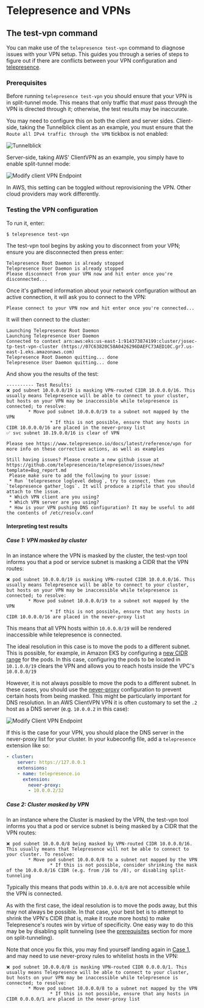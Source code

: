 <!-- TODO: We should figure out a way to make this site-wide without affecting the release notes page -->
<div class="container">

# Telepresence and VPNs

## The test-vpn command

You can make use of the `telepresence test-vpn` command to diagnose issues
with your VPN setup.
This guides you through a series of steps to figure out if there are
conflicts between your VPN configuration and [telepresence](/products/telepresence/).

### Prerequisites

Before running `telepresence test-vpn` you should ensure that your VPN is
in split-tunnel mode.
This means that only traffic that _must_ pass through the VPN is directed
through it; otherwise, the test results may be inaccurate.

You may need to configure this on both the client and server sides.
Client-side, taking the Tunnelblick client as an example, you must ensure that
the `Route all IPv4 traffic through the VPN` tickbox is not enabled:

<img src="../../images/tunnelblick.png" alt="Tunnelblick" />

Server-side, taking AWS' ClientVPN as an example, you simply have to enable
split-tunnel mode:

<img src="../../images/split-tunnel.png" alt="Modify client VPN Endpoint" />

In AWS, this setting can be toggled without reprovisioning the VPN. Other cloud providers may work differently.

### Testing the VPN configuration

To run it, enter:

```console
$ telepresence test-vpn
```

The test-vpn tool begins by asking you to disconnect from your VPN; ensure you are disconnected then
press enter:

```
Telepresence Root Daemon is already stopped
Telepresence User Daemon is already stopped
Please disconnect from your VPN now and hit enter once you're disconnected...
```

Once it's gathered information about your network configuration without an active connection,
it will ask you to connect to the VPN:

```
Please connect to your VPN now and hit enter once you're connected...
```

It will then connect to the cluster:


```
Launching Telepresence Root Daemon
Launching Telepresence User Daemon
Connected to context arn:aws:eks:us-east-1:914373874199:cluster/josec-tp-test-vpn-cluster (https://07C63820C58A0426296DAEFC73AED10C.gr7.us-east-1.eks.amazonaws.com)
Telepresence Root Daemon quitting... done
Telepresence User Daemon quitting... done
```

And show you the results of the test:

```
---------- Test Results:
❌ pod subnet 10.0.0.0/19 is masking VPN-routed CIDR 10.0.0.0/16. This usually means Telepresence will be able to connect to your cluster, but hosts on your VPN may be inaccessible while telepresence is connected; to resolve:
        * Move pod subnet 10.0.0.0/19 to a subnet not mapped by the VPN
                * If this is not possible, ensure that any hosts in CIDR 10.0.0.0/16 are placed in the never-proxy list
✅ svc subnet 10.19.0.0/16 is clear of VPN

Please see https://www.telepresence.io/docs/latest/reference/vpn for more info on these corrective actions, as well as examples

Still having issues? Please create a new github issue at https://github.com/telepresenceio/telepresence/issues/new?template=Bug_report.md
 Please make sure to add the following to your issue:
 * Run `telepresence loglevel debug`, try to connect, then run `telepresence gather_logs`. It will produce a zipfile that you should attach to the issue.
 * Which VPN client are you using?
 * Which VPN server are you using?
 * How is your VPN pushing DNS configuration? It may be useful to add the contents of /etc/resolv.conf
```

#### Interpreting test results

##### Case 1: VPN masked by cluster

In an instance where the VPN is masked by the cluster, the test-vpn tool informs you that a pod or service subnet is masking a CIDR that the VPN
routes:

```
❌ pod subnet 10.0.0.0/19 is masking VPN-routed CIDR 10.0.0.0/16. This usually means Telepresence will be able to connect to your cluster, but hosts on your VPN may be inaccessible while telepresence is connected; to resolve:
        * Move pod subnet 10.0.0.0/19 to a subnet not mapped by the VPN
                * If this is not possible, ensure that any hosts in CIDR 10.0.0.0/16 are placed in the never-proxy list
```

This means that all VPN hosts within `10.0.0.0/19` will be rendered inaccessible while
telepresence is connected.

The ideal resolution in this case is to move the pods to a different subnet. This is possible,
for example, in Amazon EKS by configuring a [new CIDR range](https://aws.amazon.com/premiumsupport/knowledge-center/eks-multiple-cidr-ranges/) for the pods.
In this case, configuring the pods to be located in `10.1.0.0/19` clears the VPN and allows you
to reach hosts inside the VPC's `10.0.0.0/19`

However, it is not always possible to move the pods to a different subnet.
In these cases, you should use the [never-proxy](../config#neverproxy) configuration to prevent certain
hosts from being masked.
This might be particularly important for DNS resolution. In an AWS ClientVPN VPN it is often
customary to set the `.2` host as a DNS server (e.g. `10.0.0.2` in this case):

<img src="../../images/vpn-dns.png" alt="Modify Client VPN Endpoint" />

If this is the case for your VPN, you should place the DNS server in the never-proxy list for your
cluster. In your kubeconfig file, add a `telepresence` extension like so:

```yaml
- cluster:
    server: https://127.0.0.1
    extensions:
    - name: telepresence.io
      extension:
        never-proxy:
        - 10.0.0.2/32
```

##### Case 2: Cluster masked by VPN

In an instance where the Cluster is masked by the VPN, the test-vpn tool informs you that a pod or service subnet is being masked by a CIDR
that the VPN routes:

```
❌ pod subnet 10.0.0.0/8 being masked by VPN-routed CIDR 10.0.0.0/16. This usually means that Telepresence will not be able to connect to your cluster. To resolve:
        * Move pod subnet 10.0.0.0/8 to a subnet not mapped by the VPN
                * If this is not possible, consider shrinking the mask of the 10.0.0.0/16 CIDR (e.g. from /16 to /8), or disabling split-tunneling
```

Typically this means that pods within `10.0.0.0/8` are not accessible while the VPN is
connected.

As with the first case, the ideal resolution is to move the pods away, but this may not always
be possible. In that case, your best bet is to attempt to shrink the VPN's CIDR
(that is, make it route more hosts) to make Telepresence's routes win by virtue of specificity.
One easy way to do this may be by disabling split tunneling (see the [prerequisites](#prerequisites)
section for more on split-tunneling).

Note that once you fix this, you may find yourself landing again in [Case 1](#case-1-vpn-masked-by-cluster), and may need
to use never-proxy rules to whitelist hosts in the VPN:

```
❌ pod subnet 10.0.0.0/8 is masking VPN-routed CIDR 0.0.0.0/1. This usually means Telepresence will be able to connect to your cluster, but hosts on your VPN may be inaccessible while telepresence is connected; to resolve:
        * Move pod subnet 10.0.0.0/8 to a subnet not mapped by the VPN
                * If this is not possible, ensure that any hosts in CIDR 0.0.0.0/1 are placed in the never-proxy list
```
</div>
